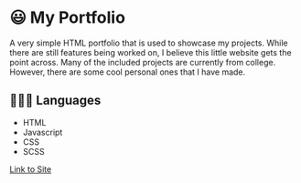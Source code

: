 # 😃 My Portfolio
A very simple HTML portfolio that is used to showcase my projects. 
While there are still features being worked on, I believe this little website gets the point across.
Many of the included projects are currently from college.
However, there are some cool personal ones that I have made.

## 👨🏻‍💻 Languages
- HTML
- Javascript
- CSS
- SCSS

[Link to Site](https://ianspresney.com)
